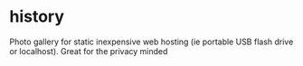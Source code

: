 history
=======

Photo gallery for static inexpensive web hosting (ie portable USB flash drive or localhost).  Great for the privacy minded